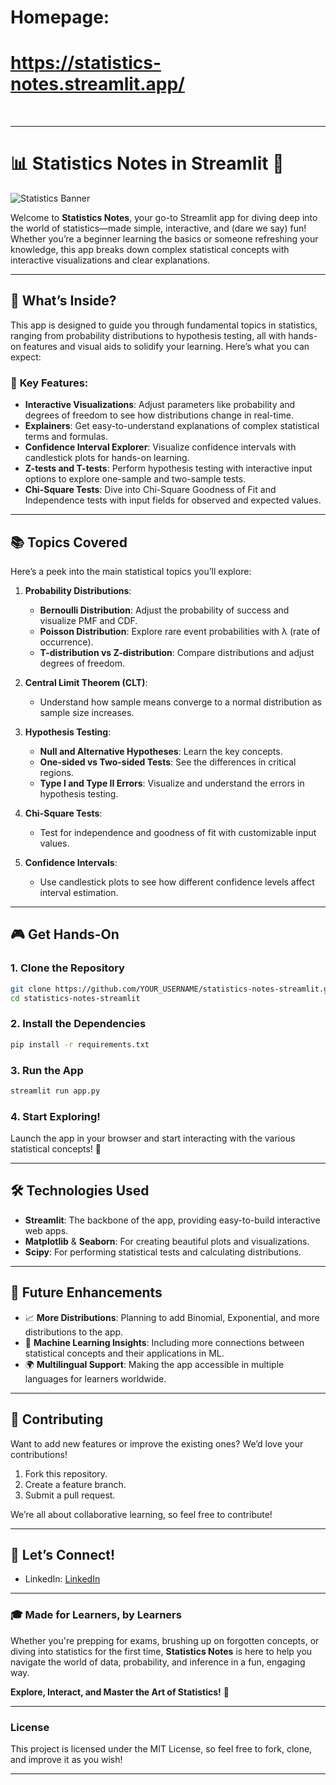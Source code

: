 
# Homepage:

# https://statistics-notes.streamlit.app/

<br>

---

# 📊 **Statistics Notes in Streamlit** 📖

![Statistics Banner](https://github.com/NiShAK-uMAri/Statistics/blob/main/images/banner_3_2.jpeg)

Welcome to **Statistics Notes**, your go-to Streamlit app for diving deep into the world of statistics—made simple, interactive, and (dare we say) fun! Whether you’re a beginner learning the basics or someone refreshing your knowledge, this app breaks down complex statistical concepts with interactive visualizations and clear explanations.

---

## 🚀 **What’s Inside?**

This app is designed to guide you through fundamental topics in statistics, ranging from probability distributions to hypothesis testing, all with hands-on features and visual aids to solidify your learning. Here’s what you can expect:

### 🌟 **Key Features**:
- **Interactive Visualizations**: Adjust parameters like probability and degrees of freedom to see how distributions change in real-time.
- **Explainers**: Get easy-to-understand explanations of complex statistical terms and formulas.
- **Confidence Interval Explorer**: Visualize confidence intervals with candlestick plots for hands-on learning.
- **Z-tests and T-tests**: Perform hypothesis testing with interactive input options to explore one-sample and two-sample tests.
- **Chi-Square Tests**: Dive into Chi-Square Goodness of Fit and Independence tests with input fields for observed and expected values.

---

## 📚 **Topics Covered**

Here’s a peek into the main statistical topics you’ll explore:

1. **Probability Distributions**:
    - **Bernoulli Distribution**: Adjust the probability of success and visualize PMF and CDF.
    - **Poisson Distribution**: Explore rare event probabilities with λ (rate of occurrence).
    - **T-distribution vs Z-distribution**: Compare distributions and adjust degrees of freedom.
    
2. **Central Limit Theorem (CLT)**:
    - Understand how sample means converge to a normal distribution as sample size increases.

3. **Hypothesis Testing**:
    - **Null and Alternative Hypotheses**: Learn the key concepts.
    - **One-sided vs Two-sided Tests**: See the differences in critical regions.
    - **Type I and Type II Errors**: Visualize and understand the errors in hypothesis testing.

4. **Chi-Square Tests**:
    - Test for independence and goodness of fit with customizable input values.

5. **Confidence Intervals**:
    - Use candlestick plots to see how different confidence levels affect interval estimation.

---

## 🎮 **Get Hands-On**

### 1. Clone the Repository
```bash
git clone https://github.com/YOUR_USERNAME/statistics-notes-streamlit.git
cd statistics-notes-streamlit
```

### 2. Install the Dependencies
```bash
pip install -r requirements.txt
```

### 3. Run the App
```bash
streamlit run app.py
```

### 4. Start Exploring!
Launch the app in your browser and start interacting with the various statistical concepts! 🎉

---

## 🛠 **Technologies Used**
- **Streamlit**: The backbone of the app, providing easy-to-build interactive web apps.
- **Matplotlib** & **Seaborn**: For creating beautiful plots and visualizations.
- **Scipy**: For performing statistical tests and calculating distributions.

---

## 🔮 **Future Enhancements**

- 📈 **More Distributions**: Planning to add Binomial, Exponential, and more distributions to the app.
- 🧠 **Machine Learning Insights**: Including more connections between statistical concepts and their applications in ML.
- 🌍 **Multilingual Support**: Making the app accessible in multiple languages for learners worldwide.

---

## 🤝 **Contributing**

Want to add new features or improve the existing ones? We’d love your contributions!

1. Fork this repository.
2. Create a feature branch.
3. Submit a pull request.

We’re all about collaborative learning, so feel free to contribute!

---

## 💬 **Let’s Connect!**

- LinkedIn: [LinkedIn]()

---

### 🎓 **Made for Learners, by Learners**  
Whether you're prepping for exams, brushing up on forgotten concepts, or diving into statistics for the first time, **Statistics Notes** is here to help you navigate the world of data, probability, and inference in a fun, engaging way.

**Explore, Interact, and Master the Art of Statistics!** 🚀

---

### License
This project is licensed under the MIT License, so feel free to fork, clone, and improve it as you wish!

---
